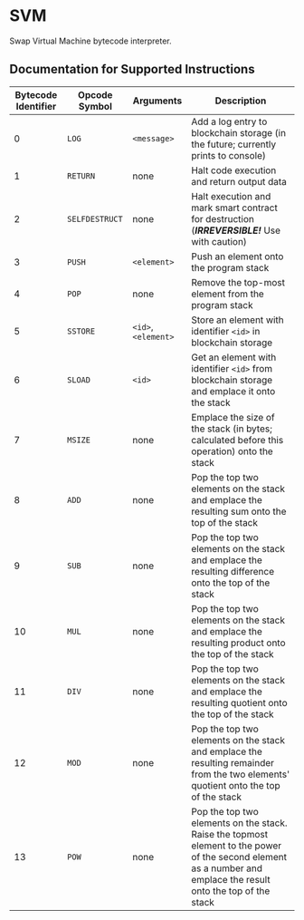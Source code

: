 # SVM
Swap Virtual Machine bytecode interpreter.

## Documentation for Supported Instructions

|Bytecode Identifier|Opcode Symbol|Arguments|Description|
|-------------------|-------------|---------|-----------|
|0|`LOG`|`<message>`|Add a log entry to blockchain storage (in the future; currently prints to console)|
|1|`RETURN`|none|Halt code execution and return output data|
|2|`SELFDESTRUCT`|none|Halt execution and mark smart contract for destruction (***IRREVERSIBLE!*** Use with caution)|
|3|`PUSH`|`<element>`|Push an element onto the program stack|
|4|`POP`|none|Remove the top-most element from the program stack|
|5|`SSTORE`|`<id>`,`<element>`|Store an element with identifier `<id>` in blockchain storage|
|6|`SLOAD`|`<id>`|Get an element with identifier `<id>` from blockchain storage and emplace it onto the stack|
|7|`MSIZE`|none|Emplace the size of the stack (in bytes; calculated before this operation) onto the stack|
|8|`ADD`|none|Pop the top two elements on the stack and emplace the resulting sum onto the top of the stack|
|9|`SUB`|none|Pop the top two elements on the stack and emplace the resulting difference onto the top of the stack|
|10|`MUL`|none|Pop the top two elements on the stack and emplace the resulting product onto the top of the stack|
|11|`DIV`|none|Pop the top two elements on the stack and emplace the resulting quotient onto the top of the stack|
|12|`MOD`|none|Pop the top two elements on the stack and emplace the resulting remainder from the two elements' quotient onto the top of the stack|
|13|`POW`|none|Pop the top two elements on the stack. Raise the topmost element to the power of the second element as a number and emplace the result onto the top of the stack|